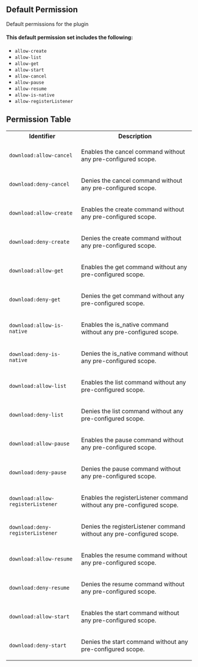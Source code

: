 ## Default Permission

Default permissions for the plugin

#### This default permission set includes the following:

- `allow-create`
- `allow-list`
- `allow-get`
- `allow-start`
- `allow-cancel`
- `allow-pause`
- `allow-resume`
- `allow-is-native`
- `allow-registerListener`

## Permission Table

<table>
<tr>
<th>Identifier</th>
<th>Description</th>
</tr>


<tr>
<td>

`download:allow-cancel`

</td>
<td>

Enables the cancel command without any pre-configured scope.

</td>
</tr>

<tr>
<td>

`download:deny-cancel`

</td>
<td>

Denies the cancel command without any pre-configured scope.

</td>
</tr>

<tr>
<td>

`download:allow-create`

</td>
<td>

Enables the create command without any pre-configured scope.

</td>
</tr>

<tr>
<td>

`download:deny-create`

</td>
<td>

Denies the create command without any pre-configured scope.

</td>
</tr>

<tr>
<td>

`download:allow-get`

</td>
<td>

Enables the get command without any pre-configured scope.

</td>
</tr>

<tr>
<td>

`download:deny-get`

</td>
<td>

Denies the get command without any pre-configured scope.

</td>
</tr>

<tr>
<td>

`download:allow-is-native`

</td>
<td>

Enables the is_native command without any pre-configured scope.

</td>
</tr>

<tr>
<td>

`download:deny-is-native`

</td>
<td>

Denies the is_native command without any pre-configured scope.

</td>
</tr>

<tr>
<td>

`download:allow-list`

</td>
<td>

Enables the list command without any pre-configured scope.

</td>
</tr>

<tr>
<td>

`download:deny-list`

</td>
<td>

Denies the list command without any pre-configured scope.

</td>
</tr>

<tr>
<td>

`download:allow-pause`

</td>
<td>

Enables the pause command without any pre-configured scope.

</td>
</tr>

<tr>
<td>

`download:deny-pause`

</td>
<td>

Denies the pause command without any pre-configured scope.

</td>
</tr>

<tr>
<td>

`download:allow-registerListener`

</td>
<td>

Enables the registerListener command without any pre-configured scope.

</td>
</tr>

<tr>
<td>

`download:deny-registerListener`

</td>
<td>

Denies the registerListener command without any pre-configured scope.

</td>
</tr>

<tr>
<td>

`download:allow-resume`

</td>
<td>

Enables the resume command without any pre-configured scope.

</td>
</tr>

<tr>
<td>

`download:deny-resume`

</td>
<td>

Denies the resume command without any pre-configured scope.

</td>
</tr>

<tr>
<td>

`download:allow-start`

</td>
<td>

Enables the start command without any pre-configured scope.

</td>
</tr>

<tr>
<td>

`download:deny-start`

</td>
<td>

Denies the start command without any pre-configured scope.

</td>
</tr>
</table>
